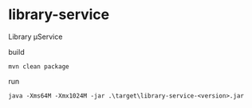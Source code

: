 # library-service
Library μService

build
```
mvn clean package
```

run
```
java -Xms64M -Xmx1024M -jar .\target\library-service-<version>.jar
```